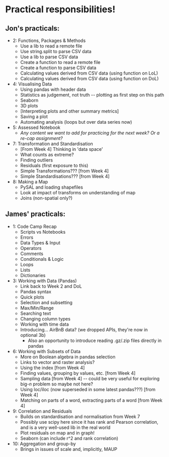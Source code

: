 
# Practical responsibilities!

## Jon's practicals:

* 2: Functions, Packages & Methods
    * Use a lib to read a remote file
    * Use string.split to parse CSV data
    * Use a lib to parse CSV data
    * Create a function to read a remote file
    * Create a function to parse CSV data
    * Calculating values derived from CSV data (using function on LoL)
    * Calculating values derived from CSV data (using function on DoL)
* 4: Visualising Data
    * Using pandas with header data
    * Statistics as judgement, not truth -- plotting as first step on this path
    * Seaborn 
    * 3D plots
    * [Interpreting plots and other summary metrics]
    * Saving a plot
    * Automating analysis (loops but over data series now)
* 5: Assessed Notebook
    * _Any content we want to add for practicing for the next week? Or a re-cap assignment?_
* 7: Transformation and Standardisation
    * [From Week 4] Thinking in 'data space' 
    * What counts as extreme?
    * Finding outliers
    * Residuals (first exposure to this)
    * Simple Transformations??? [from Week 4]
    * Simple Standardisations??? [from Week 4]
* 8: Making a Map
    * PySAL and loading shapefiles
    * Look at impact of transforms on understanding of map
    * Joins (non-spatial only?)

## James' practicals:

* 1: Code Camp Recap
    * Scripts vs Notebooks
    * Errors
    * Data Types & Input
    * Operators
    * Comments
    * Conditionals & Logic
    * Loops
    * Lists
    * Dictionaries
* 3: Working with Data (Pandas)
    * Link back to Week 2 and DoL
    * Pandas syntax
    * Quick plots
    * Selection and subsetting
    * Max/Min/Range
    * Searching text
    * Changing column types
    * Working with time data
    * Introducing... AirBnB data? (we dropped APIs, they're now in optional 3b)
      * Also an opportunity to introduce reading .gz/.zip files directly in pandas
* 6: Working with Subsets of Data
    * More on Boolean algebra in pandas selection
    * Links to vector and raster analysis? 
    * Using the index [from Week 4]
    * Finding values, grouping by values, etc. [from Week 4]
    * Sampling data [from Week 4] -- could be very useful for exploring big-_n_ problem so maybe not here?
    * Using loc/iloc (now superseded in some latest pandas???) [from Week 4]
    * Matching on parts of a word, extracting parts of a word [from Week 4]
* 9: Correlation and Residuals
    * Builds on standardisation and normalisation from Week 7
    * Possibly use scipy here since it has rank and Pearson correlation, and is a very well-used lib in the real world
    * Plot residuals on map and in graph! 
    * Seaborn (can include r^2 and rank correlation)
* 10: Aggregation and group-by
    * Brings in issues of scale and, implicitly, MAUP
